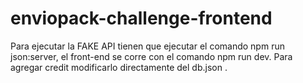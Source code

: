 # enviopack-challenge-frontend

Para ejecutar la FAKE API tienen que ejecutar el comando npm run json:server, el front-end se corre con el comando npm run dev.
Para agregar credit modificarlo directamente del db.json .

